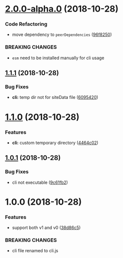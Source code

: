 <a name="2.0.0-alpha.0"></a>
# [2.0.0-alpha.0](https://github.com/ekoeryanto/vuepress-plugin-sitemap/compare/v1.1.1...v2.0.0-alpha.0) (2018-10-28)


### Code Refactoring

* move dependency to `peerDependencies` ([96f8250](https://github.com/ekoeryanto/vuepress-plugin-sitemap/commit/96f8250))


### BREAKING CHANGES

* `esm` need to be installed manually for cli usage



<a name="1.1.1"></a>
## [1.1.1](https://github.com/ekoeryanto/vuepress-plugin-sitemap/compare/v1.1.0...v1.1.1) (2018-10-28)


### Bug Fixes

* **cli:** temp dir not for siteData file ([6095420](https://github.com/ekoeryanto/vuepress-plugin-sitemap/commit/6095420))



<a name="1.1.0"></a>
# [1.1.0](https://github.com/ekoeryanto/vuepress-plugin-sitemap/compare/v1.0.1...v1.1.0) (2018-10-28)


### Features

* **cli:** custom temporary directory ([4464c02](https://github.com/ekoeryanto/vuepress-plugin-sitemap/commit/4464c02))



<a name="1.0.1"></a>
## [1.0.1](https://github.com/ekoeryanto/vuepress-plugin-sitemap/compare/v1.0.0...v1.0.1) (2018-10-28)


### Bug Fixes

* cli not executable ([9c61fb2](https://github.com/ekoeryanto/vuepress-plugin-sitemap/commit/9c61fb2))



<a name="1.0.0"></a>

# 1.0.0 (2018-10-28)

### Features

- support both v1 and v0 ([38d86c5](https://github.com/ekoeryanto/vuepress-plugin-sitemap/commit/38d86c5))

### BREAKING CHANGES

- cli file renamed to cli.js
